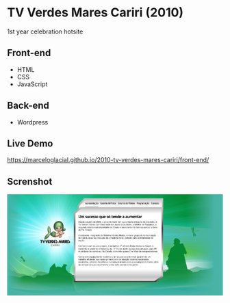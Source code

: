 # TV Verdes Mares Cariri (2010)
1st year celebration hotsite

## Front-end 

* HTML
* CSS
* JavaScript

## Back-end

* Wordpress


## Live Demo

https://marceloglacial.github.io/2010-tv-verdes-mares-cariri/front-end/


## Screnshot

![screenshot](design/01-home.png)
